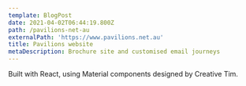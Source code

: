 ```yaml
---
template: BlogPost
date: 2021-04-02T06:44:19.800Z
path: /pavilions-net-au
externalPath: 'https://www.pavilions.net.au'
title: Pavilions website
metaDescription: Brochure site and customised email journeys
---
```

Built with React, using Material components designed by Creative Tim.
